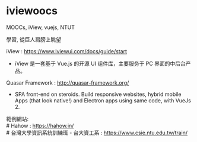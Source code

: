 # iviewoocs
  MOOCs, iView, vuejs, NTUT
  
  學習, 從巨人肩膀上眺望
  
iView : https://www.iviewui.com/docs/guide/start  
  * iView 是一套基于 Vue.js 的开源 UI 组件库，主要服务于 PC 界面的中后台产品。  
  
Quasar Framework : http://quasar-framework.org/  
  * SPA front-end on steroids.  Build responsive websites, hybrid mobile Apps (that look native!) and Electron apps using same code, with VueJs 2.   
  
  
範例網站:  
    # Hahow : https://hahow.in/  
    # 台灣大學資訊系統訓練班 - 台大資工系 : https://www.csie.ntu.edu.tw/train/  
